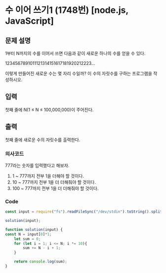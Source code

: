 # 수 이어 쓰기1 (1748번) [node.js, JavaScript] 

## 문제 설명
1부터 N까지의 수를 이어서 쓰면 다음과 같이 새로운 하나의 수를 얻을 수 있다.

1234567891011121314151617181920212223...

이렇게 만들어진 새로운 수는 몇 자리 수일까? 이 수의 자릿수를 구하는 프로그램을 작성하시오.
## 입력
첫째 줄에 N(1 ≤ N ≤ 100,000,000)이 주어진다.
## 출력
첫째 줄에 새로운 수의 자릿수를 출력한다.
### 의사코드 
777라는 숫자를 입력했다고 해보자.
1. 1 ~ 777까지 전부 1을 더해야 할 것이다.
2. 10 ~ 777까지 전부 1을 더 더해줘야 할 것이다.
3. 100 ~ 777까지 전부 1을 더 더해줘야 할 것이다.

### Code 

```js
const input = require("fs").readFileSync("/dev/stdin").toString().split("\n"); 

solution(input);

function solution(input) {
const N = input[0]*1;
    let sum = 0;
    for (let i = 1; i <= N; i *= 10){
        sum += N - i + 1;
    }

    return console.log(sum);
}
```